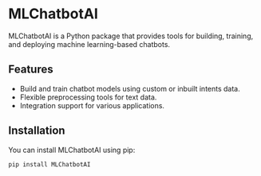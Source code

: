 # MLChatbotAI

MLChatbotAI is a Python package that provides tools for building, training, and deploying machine learning-based chatbots.

## Features

- Build and train chatbot models using custom or inbuilt intents data.
- Flexible preprocessing tools for text data.
- Integration support for various applications.

## Installation

You can install MLChatbotAI using pip:

```bash
pip install MLChatbotAI

